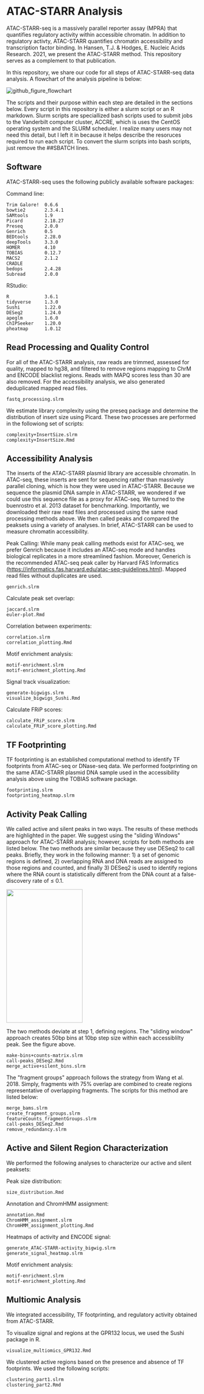 # ATAC-STARR Analysis 
ATAC-STARR-seq is a massively parallel reporter assay (MPRA) that quantifies regulatory activity within accessible chromatin. In addition to regulatory activty, ATAC-STARR quantifies chromatin accessibility and transcription factor binding. In Hansen, T.J. & Hodges, E. Nucleic Acids Research. 2021, we present the ATAC-STARR method. This repository serves as a complement to that publication. 

In this repository, we share our code for all steps of ATAC-STARR-seq data analysis. A flowchart of the analysis pipeline is below:


![github_figure_flowchart](https://user-images.githubusercontent.com/61889919/122470432-ac1a4400-cf83-11eb-8207-a6e3c1428e56.png)


The scripts and their purpose within each step are detailed in the sections below. Every script in this repository is either a slurm script or an R markdown. Slurm scripts are speciallized bash scripts used to submit jobs to the Vanderbilt computer cluster, ACCRE, which is uses the CentOS operating system and the SLURM scheduler. I realize many users may not need this detail, but I left it in because it helps describe the resoruces required to run each script. To convert the slurm scripts into bash scripts, just remove the ##SBATCH lines. 

## Software
ATAC-STARR-seq uses the following publicly available software packages: 

Command line:
```
Trim Galore!  0.6.6 
bowtie2       2.3.4.1
SAMtools      1.9
Picard        2.18.27
Preseq        2.0.0
Genrich       0.5
BEDtools      2.28.0
deepTools     3.3.0
HOMER         4.10
TOBIAS        0.12.7
MACS2         2.1.2
CRADLE        
bedops        2.4.28
Subread       2.0.0
```
RStudio:
```
R             3.6.1
tidyverse     1.3.0
Sushi         1.22.0
DESeq2        1.24.0
apeglm        1.6.0
ChIPSeeker    1.20.0
pheatmap      1.0.12 
```
## Read Processing and Quality Control
For all of the ATAC-STARR analysis, raw reads are trimmed, assessed for quality, mapped to hg38, and filtered to remove regions mapping to ChrM and ENCODE blacklist regions. Reads with MAPQ scores less than 30 are also removed. For the accessibility analysis, we also generated deduplicated mapped read files. 
```
fastq_processing.slrm
```
We estimate library complexity using the preseq package and determine the distribution of insert size using Picard. These two processes are performed in the followiong set of scripts: 
```
complexity+InsertSize.slrm
complexity+InsertSize.Rmd
```
## Accessibility Analysis
The inserts of the ATAC-STARR plasmid library are accessible chromatin. In ATAC-seq, these inserts are sent for sequencing rather than massively parallel cloning, which is how they were used in ATAC-STARR. Because we sequence the plasmid DNA sample in ATAC-STARR, we wondered if we could use this sequence file as a proxy for ATAC-seq. We turned to the buenrostro et al. 2013 dataset for benchmarking. Importantly, we downloaded their raw read files and processed using the same read processing methods above. We then called peaks and compared the peaksets using a variety of analyses. In brief, ATAC-STARR can be used to measure chromatin accessibility. 

Peak Calling: While many peak calling methods exist for ATAC-seq, we prefer Genrich because it includes an ATAC-seq mode and handles biological replicates in a more streamlined fashion. Moreover, Generich is the recommended ATAC-seq peak caller by Harvard FAS Informatics (https://informatics.fas.harvard.edu/atac-seq-guidelines.html). Mapped read files without duplicates are used.  
```
genrich.slrm
```
Calculate peak set overlap:
```
jaccard.slrm
euler-plot.Rmd
```
Correlation between experiments:
```
correlation.slrm
correlation_plotting.Rmd
```
Motif enrichment analysis:
```
motif-enrichment.slrm
motif-enrichment_plotting.Rmd
```
Signal track visualization:
```
generate-bigwigs.slrm
visualize_bigwigs_Sushi.Rmd
```
Calculate FRiP scores:
```
calculate_FRiP_score.slrm
calculate_FRiP_score_plotting.Rmd
```
## TF Footprinting
TF footprinting is an established computational method to identify TF footprints from ATAC-seq or DNase-seq data. We performed footprinting on the same ATAC-STARR plasmid DNA sample used in the accessibility analysis above using the TOBIAS software package. 
```
footprinting.slrm
footprinting_heatmap.slrm
```
## Activity Peak Calling
We called active and silent peaks in two ways. The results of these methods are highlighted in the paper. We suggest using the "sliding Windows" approach for ATAC-STARR analysis; however, scripts for both methods are listed below. The two methods are similar because they use DESeq2 to call peaks. Briefly, they work in the following manner: 1) a set of genomic regions is defined, 2) overlapping RNA and DNA reads are assigned to those regions and counted, and finally 3) DESeq2 is used to identify regions where the RNA count is statistically different from the DNA count at a false-discovery rate of ≤ 0.1. 

<img src="https://user-images.githubusercontent.com/61889919/123313257-f6a14080-d4ee-11eb-9815-e6db80ff06d9.png" height="350" width="200px">

The two methods deviate at step 1, defining regions. The "sliding window" approach creates 50bp bins at 10bp step size within each accessiblilty peak. See the figure above. 
```
make-bins+counts-matrix.slrm
call-peaks_DESeq2.Rmd
merge_active+silent_bins.slrm
```
The "fragment groups" approach follows the strategy from Wang et al. 2018. Simply, fragments with 75% overlap are combined to create regions representative of overlapping fragments. The scripts for this method are listed below:
```
merge_bams.slrm
create_fragment_groups.slrm
featureCounts_fragmentGroups.slrm
call-peaks_DESeq2.Rmd
remove_redundancy.slrm
```
## Active and Silent Region Characterization
We performed the following analyses to characterize our active and silent peaksets:

Peak size distribution:
```
size_distribution.Rmd
```
Annotation and ChromHMM assignment:
```
annotation.Rmd
ChromHMM_assignment.slrm
ChromHMM_assignment_plotting.Rmd
```
Heatmaps of activity and ENCODE signal:
```
generate_ATAC-STARR-activity_bigwig.slrm
generate_signal_heatmap.slrm
```
Motif enrichment analysis:
```
motif-enrichment.slrm
motif-enrichment_plotting.Rmd
```
## Multiomic Analysis
We integrated accessibility, TF footprinting, and regulatory activity obtained from ATAC-STARR.

To visualize signal and regions at the GPR132 locus, we used the Sushi package in R. 
```
visualize_multiomics_GPR132.Rmd
```
We clustered active regions based on the presence and absence of TF footprints. We used the following scripts:
```
clustering_part1.slrm
clustering_part2.Rmd
```
